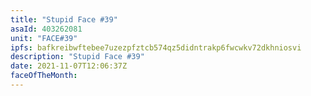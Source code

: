 ```yaml
---
title: "Stupid Face #39"
asaId: 403262081
unit: "FACE#39"
ipfs: bafkreibwftebee7uzezpfztcb574qz5didntrakp6fwcwkv72dkhniosvi
description: "Stupid Face #39"
date: 2021-11-07T12:06:37Z
faceOfTheMonth:
---
```

